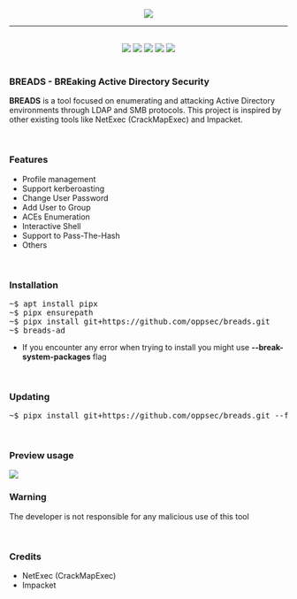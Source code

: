 <div align="center">
<img src="https://i.imgur.com/xV6HY67.jpeg">

<br>

___

<br>

<img src="https://img.shields.io/github/license/oppsec/breads?color=blue&logo=github&style=for-the-badge">
<img src="https://img.shields.io/github/issues/oppsec/breads?color=blue&logo=github&style=for-the-badge">
<img src="https://img.shields.io/github/stars/oppsec/breads?color=blue&logo=github&style=for-the-badge">
<img src="https://img.shields.io/github/forks/oppsec/breads?color=blue&logo=github&style=for-the-badge">
<img src="https://img.shields.io/github/languages/code-size/oppsec/breads?color=blue&logo=github&style=for-the-badge">

</div>

<br>

<h3> BREADS - BREaking Active Directory Security </h2>
<p> <b>BREADS</b> is a tool focused on enumerating and attacking Active Directory environments through LDAP and SMB protocols. This project is inspired by other existing tools like NetExec (CrackMapExec) and Impacket. </p>

<br>

<h3> Features </h3>
<ul>
    <li>Profile management</li>
    <li>Support kerberoasting</li>
    <li>Change User Password</li>
    <li>Add User to Group</li>
    <li>ACEs Enumeration</li>
    <li>Interactive Shell</li>
    <li>Support to Pass-The-Hash</li>
    <li>Others</li>
</ul>

<br>

<h3> Installation </h3>
<pre>
~$ apt install pipx
~$ pipx ensurepath
~$ pipx install git+https://github.com/oppsec/breads.git
~$ breads-ad
</pre>

- If you encounter any error when trying to install you might use <b>--break-system-packages</b> flag

<br>

<h3> Updating </h4>
<pre>
~$ pipx install git+https://github.com/oppsec/breads.git --force
</pre>

<br>

<h3> Preview usage </h3>
<a href="https://asciinema.org/a/647121" target="_blank"><img src="https://asciinema.org/a/647121.svg" /></a>

<br>

<h3> Warning </h3>
<p> The developer is not responsible for any malicious use of this tool </p>

<br>

<h3> Credits </h3>
<ul>
    <li>NetExec (CrackMapExec)</li>
    <li>Impacket</li>
</ul>